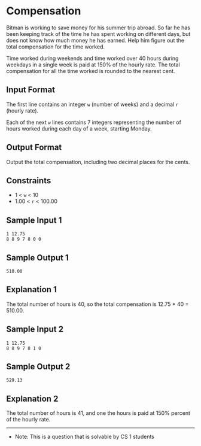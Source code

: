 # Compensation

Bitman is working to save money for his summer trip abroad. So far he has been keeping
track of the time he has spent working on different days, but does not know how much
money he has earned. Help him figure out the total compensation for the time worked.

Time worked during weekends and time worked over 40 hours during weekdays in a single
week is paid at 150% of the hourly rate. The total compensation for all the time worked
is rounded to the nearest cent.

## Input Format

The first line contains an integer `w` (number of weeks) and a decimal `r` (hourly rate).

Each of the next `w` lines contains 7 integers representing the number of hours worked
during each day of a week, starting Monday.

## Output Format

Output the total compensation, including two decimal places for the cents.


## Constraints
- 1 < `w` < 10
- 1.00 < `r` < 100.00


## Sample Input 1

```
1 12.75
8 8 9 7 8 0 0
```

## Sample Output 1

```
510.00
```

## Explanation 1

The total number of hours is 40, so the total compensation is 12.75 * 40 = 510.00.


## Sample Input 2

```
1 12.75
8 8 9 7 8 1 0
```

## Sample Output 2

```
529.13
```

## Explanation 2

The total number of hours is 41, and one the hours is paid at 150% percent of the
hourly rate.


------------------------

- Note: This is a question that is solvable by CS 1 students
